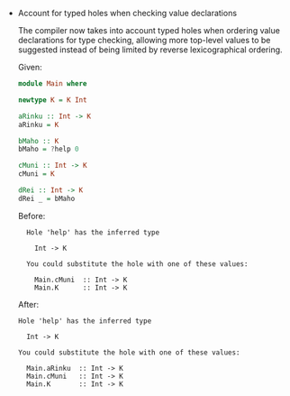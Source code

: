 * Account for typed holes when checking value declarations

  The compiler now takes into account typed holes when ordering value declarations
  for type checking, allowing more top-level values to be suggested instead of
  being limited by reverse lexicographical ordering.

  Given:
  ```purescript
  module Main where

  newtype K = K Int

  aRinku :: Int -> K
  aRinku = K

  bMaho :: K
  bMaho = ?help 0

  cMuni :: Int -> K
  cMuni = K

  dRei :: Int -> K
  dRei _ = bMaho
  ```

  Before:
  ```
    Hole 'help' has the inferred type
            
      Int -> K
            
    You could substitute the hole with one of these values:
                           
      Main.cMuni  :: Int -> K
      Main.K      :: Int -> K
  ```

  After:
  ```
  Hole 'help' has the inferred type
            
    Int -> K
            
  You could substitute the hole with one of these values:
                            
    Main.aRinku  :: Int -> K
    Main.cMuni   :: Int -> K
    Main.K       :: Int -> K
  ```
